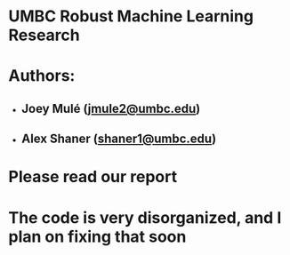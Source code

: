 # UMBC Robust Machine Learning Research
# Authors:
  - ## Joey Mulé (jmule2@umbc.edu)
  - ## Alex Shaner (shaner1@umbc.edu)
# Please read our report
# The code is very disorganized, and I plan on fixing that soon
